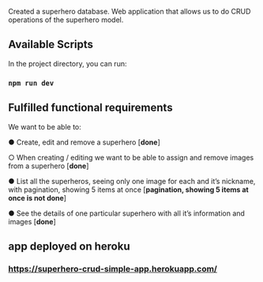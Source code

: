 Created a superhero database. Web application that allows us to do CRUD operations of the superhero model.

## Available Scripts

In the project directory, you can run:

### `npm run dev`

## Fulfilled functional requirements

We want to be able to:

● Create, edit and remove a superhero [**done**]

○ When creating / editing we want to be able to assign and remove images from a superhero [**done**]

● List all the superheros, seeing only one image for each and it’s nickname,
with pagination, showing 5 items at once [**pagination, showing 5 items at once is not done**]

● See the details of one particular superhero with all it’s information and images [**done**]

## app deployed on heroku

### https://superhero-crud-simple-app.herokuapp.com/
